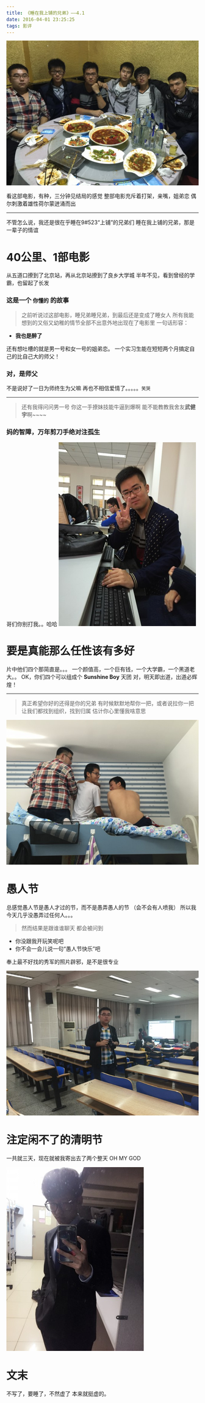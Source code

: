 ```yaml
---
title: 《睡在我上铺的兄弟》——4.1
date: 2016-04-01 23:25:25
tags: 影评
---
```


![合影](https://raw.githubusercontent.com/jeasonstudio/images/0ae966599803cbe4585df43be599e2bea8ed7401/20160401/IMG_1242.jpg)

看这部电影，有种，三分钟见结局的感觉
整部电影充斥着打架，亲嘴，姐弟恋
偶尔刺激着雄性荷尔蒙迸涌而出
***
不管怎么说，我还是很在乎睡在9#523“上铺”的兄弟们
睡在我上铺的兄弟，那是一辈子的情谊

<!--more-->

# **40公里、1部电影**
从五道口撩到了北京站，再从北京站撩到了良乡大学城
半年不见，看到曾经的学霸，也留起了长发
### 这是一个 `你懂的` 的故事

> 之前听说过这部电影，睡兄弟睡兄弟，到最后还是变成了睡女人
所有我能想到的又俗又幼稚的情节全部不出意外地出现在了电影里
一句话形容：
* **我也是醉了**

还有想吐槽的就是男一号和女一号的姐弟恋。
一个实习生能在短短两个月搞定自己的比自己大的师父！
### 对，是师父
不是说好了一日为师终生为父嘛
再也不相信爱情了。。。。。`笑哭`
***
>还有我得问问男一号
你这一手撩妹技能牛逼到爆啊
能不能教教我舍友**武健宇**啊~~~~
### 妈的智障，万年剪刀手绝对注孤生
哥们你别打我。。哈哈
![Mr.Wu](https://raw.githubusercontent.com/jeasonstudio/images/0ae966599803cbe4585df43be599e2bea8ed7401/20160401/IMG_1103.jpg)

# **要是真能那么任性该有多好**

片中他们四个那简直是。。。
一个颜值高，一个巨有钱，一个大学霸，一个黑道老大。。
OK，你们四个可以组成个 **Sunshine Boy** 天团
对，明天即出道，出道必辉煌！
***
>真正希望你好的还得是你的兄弟
有时候默默地帮你一把，或者说拉你一把
让我们都找到组织，找到归属
估计你心里懂我啥意思

![Abud](https://raw.githubusercontent.com/jeasonstudio/images/0ae966599803cbe4585df43be599e2bea8ed7401/20160401/IMG_1039.jpg)

# **愚人节**

总感觉愚人节是愚人才过的节，而不是愚弄愚人的节
（会不会有人喷我）
所以我今天几乎没愚弄过任何人。。。

>然而结果是跟谁谁聊天
都会被问到
* 你没跟我开玩笑呢吧
* 你不会一会儿说一句“愚人节快乐”吧

奉上最不好找的秀军的照片辟邪，是不是很专业

![Mr.Hu](https://raw.githubusercontent.com/jeasonstudio/images/0ae966599803cbe4585df43be599e2bea8ed7401/20160401/IMG_1154.jpg)

# **注定闲不了的清明节**

一共就三天，现在就被我寄出去了两个整天
OH MY GOD

![Jeason](https://raw.githubusercontent.com/jeasonstudio/images/0ae966599803cbe4585df43be599e2bea8ed7401/20160401/IMG_3642.jpg)

# **文末**

不写了，要睡了，不然虚了
本来就挺虚的。
